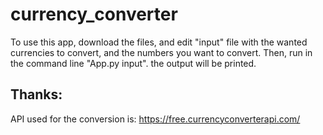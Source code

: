 # currency_converter

To use this app, download the files,
and edit "input" file with the wanted currencies to convert, and the numbers you want to convert.
Then, run in the command line "App.py input". the output will be printed.

## Thanks: 
API used for the conversion is: 
https://free.currencyconverterapi.com/
